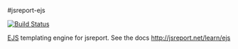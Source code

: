 #jsreport-ejs

[![Build Status](https://travis-ci.org/jsreport/jsreport-ejs.png?branch=master)](https://travis-ci.org/jsreport/jsreport-ejs)

[EJS](http://www.embeddedjs.com/) templating engine for jsreport. See the docs http://jsreport.net/learn/ejs